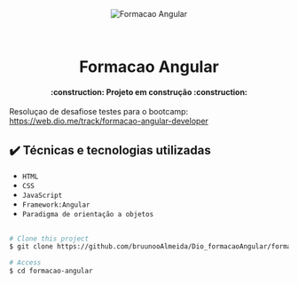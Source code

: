 
<div align="center" id="top"> 
  <img src="./.github/app.gif" alt="Formacao Angular" />

  &#xa0;

  <!-- <a href="https://formacaoangular.netlify.app">Demo</a> -->
</div>

<h1 align="center">Formacao Angular</h1>
<h4 align="center"> 
    :construction:  Projeto em construção  :construction:
</h4>

Resoluçao de desafiose testes para o bootcamp: https://web.dio.me/track/formacao-angular-developer


## ✔️ Técnicas e tecnologias utilizadas

- ``HTML``
- ``CSS``
- ``JavaScript``
- ``Framework:Angular``
- ``Paradigma de orientação a objetos``
## 

```bash
# Clone this project
$ git clone https://github.com/bruunooAlmeida/Dio_formacaoAngular/formacao-angular

# Access
$ cd formacao-angular

```
